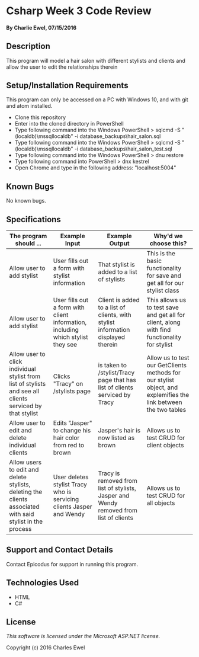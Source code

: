 # Csharp Week 3 Code Review

#### By Charlie Ewel, 07/15/2016

## Description

This program will model a hair salon with different stylists and clients and allow the user to edit the relationships therein

## Setup/Installation Requirements

This program can only be accessed on a PC with Windows 10, and with git and atom installed.

* Clone this repository
* Enter into the cloned directory in PowerShell
* Type following command into the Windows PowerShell > sqlcmd -S "(localdb)\mssqllocaldb" -i database_backups\hair_salon.sql
* Type following command into the Windows PowerShell > sqlcmd -S "(localdb)\mssqllocaldb" -i database_backups\hair_salon_test.sql
* Type following command into the Windows PowerShell > dnu restore
* Type following command into PowerShell > dnx kestrel
* Open Chrome and type in the following address: "localhost:5004"

## Known Bugs

No known bugs.

## Specifications

The program should ... | Example Input | Example Output | Why'd we choose this?
----- | ----- | ----- | ------
Allow user to add stylist| User fills out a form with stylist information | That stylist is added to a list of stylists | This is the basic functionality for save and get all for our stylist class
Allow user to add stylist|User fills out a form with client information, including which stylist they see | Client is added to a list of clients, with stylist information displayed therein | This allows us to test save and get all for client, along with find functionality for stylist
Allow user to click individual stylist from list of stylists and see all clients serviced by that stylist | Clicks "Tracy" on /stylists page | is taken to /stylist/Tracy page that has list of clients serviced by Tracy | Allow us to test our GetClients methods for our stylist object, and explemifies the link between the two tables
Allow user to edit and delete individual clients |Edits "Jasper" to change his hair color from red to brown| Jasper's hair is now listed as brown | Allows us to test CRUD for client objects
Allow users to edit and delete stylists, deleting the clients associated with said stylist in the process | User deletes stylist Tracy who is servicing clients Jasper and Wendy| Tracy is removed from list of stylists, Jasper and Wendy removed from list of clients | Allows us to test CRUD for all objects

## Support and Contact Details

Contact Epicodus for support in running this program.

## Technologies Used

* HTML
* C#

## License

*This software is licensed under the Microsoft ASP.NET license.*

Copyright (c) 2016 Charles Ewel
